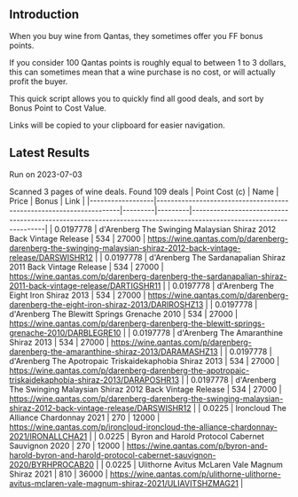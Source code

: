 ## Introduction

When you buy wine from Qantas, they sometimes offer you FF bonus points. 

If you consider 100 Qantas points is roughly equal to between 1 to 3 dollars, this can sometimes mean that a wine purchase is no cost, or will actually profit the buyer.

This quick script allows you to quickly find all good deals, and sort by Bonus Point to Cost Value.

Links will be copied to your clipboard for easier navigation.

## Latest Results

Run on 2023-07-03

Scanned 3 pages of wine deals.
Found 109 deals
|   Point Cost (c) | Name                                                               |   Price |   Bonus | Link                                                                                                              |
|------------------|--------------------------------------------------------------------|---------|---------|-------------------------------------------------------------------------------------------------------------------|
|        0.0197778 | d'Arenberg The Swinging Malaysian Shiraz 2012 Back Vintage Release |     534 |   27000 | https://wine.qantas.com/p/darenberg-darenberg-the-swinging-malaysian-shiraz-2012-back-vintage-release/DARSWISHR12 |
|        0.0197778 | d'Arenberg The Sardanapalian Shiraz 2011 Back Vintage Release      |     534 |   27000 | https://wine.qantas.com/p/darenberg-darenberg-the-sardanapalian-shiraz-2011-back-vintage-release/DARTIGSHR11      |
|        0.0197778 | d'Arenberg The Eight Iron Shiraz 2013                              |     534 |   27000 | https://wine.qantas.com/p/darenberg-darenberg-the-eight-iron-shiraz-2013/DARIROSHZ13                              |
|        0.0197778 | d'Arenberg The Blewitt Springs Grenache 2010                       |     534 |   27000 | https://wine.qantas.com/p/darenberg-darenberg-the-blewitt-springs-grenache-2010/DARBLEGRE10                       |
|        0.0197778 | d'Arenberg The Amaranthine Shiraz 2013                             |     534 |   27000 | https://wine.qantas.com/p/darenberg-darenberg-the-amaranthine-shiraz-2013/DARAMASHZ13                             |
|        0.0197778 | d'Arenberg The Apotropaic Triskaidekaphobia Shiraz 2013            |     534 |   27000 | https://wine.qantas.com/p/darenberg-darenberg-the-apotropaic-triskaidekaphobia-shiraz-2013/DARAPOSHR13            |
|        0.0197778 | d'Arenberg The Swinging Malaysian Shiraz 2012 Back Vintage Release |     534 |   27000 | https://wine.qantas.com/p/darenberg-darenberg-the-swinging-malaysian-shiraz-2012-back-vintage-release/DARSWISHR12 |
|        0.0225    | Ironcloud The Alliance Chardonnay 2021                             |     270 |   12000 | https://wine.qantas.com/p/ironcloud-ironcloud-the-alliance-chardonnay-2021/IRONALLCHA21                           |
|        0.0225    | Byron and Harold Protocol Cabernet Sauvignon 2020                  |     270 |   12000 | https://wine.qantas.com/p/byron-and-harold-byron-and-harold-protocol-cabernet-sauvignon-2020/BYRHPROCAB20         |
|        0.0225    | Ulithorne Avitus McLaren Vale Magnum Shiraz 2021                   |     810 |   36000 | https://wine.qantas.com/p/ulithorne-ulithorne-avitus-mclaren-vale-magnum-shiraz-2021/ULIAVITSHZMAG21              |

